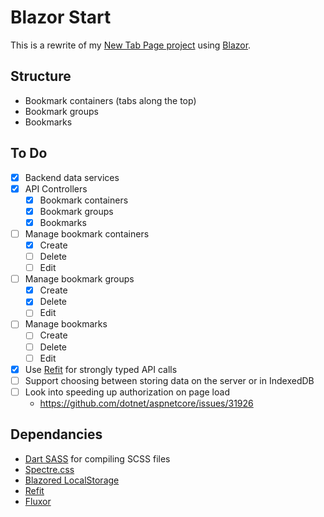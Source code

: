 ﻿# Blazor Start

This is a rewrite of my [New Tab Page project](https://github.com/NeilBrommer/NewTabPage) using
[Blazor](https://dotnet.microsoft.com/apps/aspnet/web-apps/blazor).

## Structure

- Bookmark containers (tabs along the top)
- Bookmark groups
- Bookmarks

## To Do

- [x] Backend data services
- [x] API Controllers
	- [x] Bookmark containers
	- [x] Bookmark groups
	- [x] Bookmarks
- [ ] Manage bookmark containers
	- [x] Create
	- [ ] Delete
	- [ ] Edit
- [ ] Manage bookmark groups
	- [x] Create
	- [x] Delete
	- [ ] Edit
- [ ] Manage bookmarks
	- [ ] Create
	- [ ] Delete
	- [ ] Edit
- [x] Use [Refit](https://github.com/reactiveui/refit) for strongly typed API calls
- [ ] Support choosing between storing data on the server or in IndexedDB
- [ ] Look into speeding up authorization on page load
	- https://github.com/dotnet/aspnetcore/issues/31926

## Dependancies

- [Dart SASS](https://sass-lang.com/) for compiling SCSS files
- [Spectre.css](https://picturepan2.github.io/spectre/)
- [Blazored LocalStorage](https://github.com/blazored/LocalStorage)
- [Refit](https://github.com/reactiveui/refit/)
- [Fluxor](https://github.com/mrpmorris/Fluxor/)
